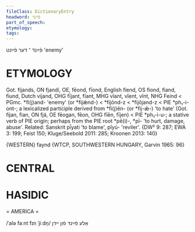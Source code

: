 ```yaml
---
fileClass: DictionaryEntry
headword: פֿײַנד
part_of_speech: 
etymology: 
tags: 
---
```

פֿײַנד
־
דער
פֿײַנט
'enemy'

ETYMOLOGY
===========
Got. fijands, ON fjandi, OE, fēond, fīond, English fiend, OS fiond, fiand, fiund, Dutch vijand, OHG fījant, fīant, MHG vîant, vîent, vînt, NHG Feind < PGmc. *fi(j)and- 'enemy' (or *fijǣnd-) < *fijōnd-z < *fijōjand-z < PIE *ph₁-i-ont-; a lexicalized participle derived from *fi(j)ēn- (or *fij-ǣ-) 'to hate' (Got. fijan, fian, ON fjá, OE fēogan, fēon, OHG fīēn, fījen) < PIE *ph₁-i-u-; a stative verb of PIE origin; perhaps from the PIE root *pē(i)-, *pī- 'to hurt, damage, abuse'. 
Related: Sanskrit pī́yati 'to blame', pīyú- 'reviler'.
{DW² 9: 287; EWA 3: 199; Feist 150; Kluge/Seebold 2011: 285; Kroonen 2013: 140}

{WESTERN}
faynd {WTCP, SOUTHWESTERN HUNGARY, Garvin 1965: 96}

CENTRAL
========

HASIDIC
=======
= AMERICA = 

/ˈalə faːnt fɪn ˈjiːdn̩/ אַלע פֿײַנד פֿון ייִדן
